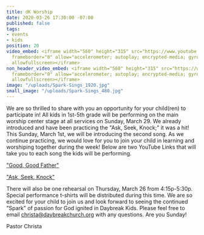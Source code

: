 ```yaml
---
title: dK Worship
date: 2020-03-26 17:30:00 -07:00
published: false
tags:
- events
- kids
position: 20
video_embed: <iframe width="560" height="315" src="https://www.youtube.com/embed/J3vXskhI1ig"
  frameborder="0" allow="accelerometer; autoplay; encrypted-media; gyroscope; picture-in-picture"
  allowfullscreen></iframe>
non_header_video_embed: <iframe width="560" height="315" src="https://www.youtube.com/embed/m8C_QF24u2I"
  frameborder="0" allow="accelerometer; autoplay; encrypted-media; gyroscope; picture-in-picture"
  allowfullscreen></iframe>
image: "/uploads/Spark-Sings_1920.jpg"
small_image: "/uploads/Spark-Sings_480.jpg"
---
```


We are so thrilled to share with you an opportunity for your child(ren) to participate in! All kids in 1st-5th grade will be performing on the main worship center stage at all services on Sunday, March 29. We already introduced and have been practicing the "Ask, Seek, Knock;" it was a hit! This Sunday, March 1st, we will be introducing the second song. As we continue practicing, we would love for you to join your child in learning and worshiping together during the week! Below are two YouTube Links that will take you to each song the kids will be performing. 

["Good, Good Father"](https://www.youtube.com/watch?v=m8C_QF24u2I) 

["Ask, Seek, Knock"](https://www.youtube.com/watch?v=J3vXskhI1ig&list=RDJ3vXskhI1ig&start_radio=1) 

There will also be one rehearsal on Thursday, March 26 from 4:15p-5:30p. Special performance t-shirts will be distributed during this time. We are so excited for your child to join us and look forward to seeing the continued "Spark" of passion for God ignited in Daybreak Kids. Please feel free to email christa@daybreakchurch.org with any questions. Are you Sunday!

Pastor Christa 
